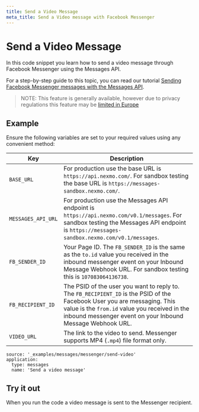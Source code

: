 ```yaml
---
title: Send a Video Message
meta_title: Send a Video message with Facebook Messenger
---
```


# Send a Video Message

In this code snippet you learn how to send a video message through Facebook Messenger using the Messages API.

For a step-by-step guide to this topic, you can read our tutorial [Sending Facebook Messenger messages with the Messages API](/tutorials/sending-facebook-messenger-messages-with-messages-api).

> NOTE: This feature is generally available, however due to privacy regulations this feature may be [limited in Europe](https://developers.facebook.com/docs/messenger-platform/europe-updates#affected)

## Example

Ensure the following variables are set to your required values using any convenient method:

Key | Description
-- | --
`BASE_URL` | For production use the base URL is `https://api.nexmo.com/`. For sandbox testing the base URL is `https://messages-sandbox.nexmo.com/`.
`MESSAGES_API_URL` | For production use the Messages API endpoint is `https://api.nexmo.com/v0.1/messages`. For sandbox testing the Messages API endpoint is `https://messages-sandbox.nexmo.com/v0.1/messages`.
`FB_SENDER_ID` | Your Page ID. The `FB_SENDER_ID` is the same as the `to.id` value you received in the inbound messenger event on your Inbound Message Webhook URL. For sandbox testing this is `107083064136738`.
`FB_RECIPIENT_ID` | The PSID of the user you want to reply to. The `FB_RECIPIENT_ID` is the PSID of the Facebook User you are messaging. This value is the `from.id` value you received in the inbound messenger event on your Inbound Message Webhook URL.
`VIDEO_URL` | The link to the video to send. Messenger supports MP4 (`.mp4`) file format only.

```code_snippets
source: '_examples/messages/messenger/send-video'
application:
  type: messages
  name: 'Send a video message'
```

## Try it out

When you run the code a video message is sent to the Messenger recipient.

